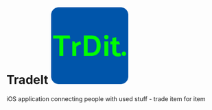 # TradeIt ![AppLogo](/src/assets/icons/apple-touch-icon.png)
iOS application connecting people with used stuff - trade item for item
